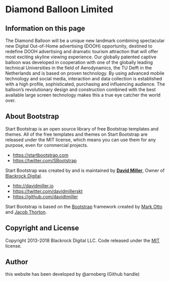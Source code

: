# Diamond Balloon Limited

## Information on this page
The Diamond Balloon will be a unique new landmark combining spectacular new Digital Out-of-Home advertising (DOOH) opportunity, destined to redefine DOOH advertising and dramatic tourism attraction that will offer most exciting skyline viewing experience. Our globally patented captive balloon was developed in cooperation with one of the globally leading technical Universities in the field of Aerodynamics, the TU Delft in the Netherlands and is based on proven technology. By using advanced mobile technology and social media, interaction and data collection is established with a high profile, sophisticated, purchasing and influencing audience. The balloon’s revolutionary design and construction combined with the best available large screen technology makes this a true eye catcher the world over.

## About Bootstrap

Start Bootstrap is an open source library of free Bootstrap templates and themes. All of the free templates and themes on Start Bootstrap are released under the MIT license, which means you can use them for any purpose, even for commercial projects.

* https://startbootstrap.com
* https://twitter.com/SBootstrap

Start Bootstrap was created by and is maintained by **[David Miller](http://davidmiller.io/)**, Owner of [Blackrock Digital](http://blackrockdigital.io/).

* http://davidmiller.io
* https://twitter.com/davidmillerskt
* https://github.com/davidtmiller

Start Bootstrap is based on the [Bootstrap](http://getbootstrap.com/) framework created by [Mark Otto](https://twitter.com/mdo) and [Jacob Thorton](https://twitter.com/fat).

## Copyright and License

Copyright 2013-2018 Blackrock Digital LLC. Code released under the [MIT](https://github.com/BlackrockDigital/startbootstrap-grayscale/blob/gh-pages/LICENSE) license.

## Author
this website has been developed by @arnoberg (Github handle)
